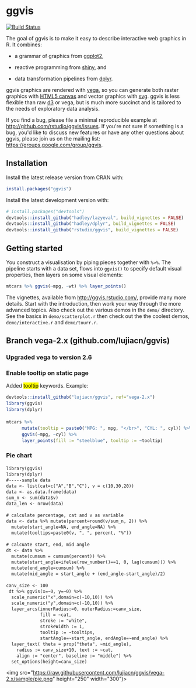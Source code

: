 # ggvis

[![Build Status](https://travis-ci.org/rstudio/ggvis.png?branch=master)](https://travis-ci.org/rstudio/ggvis)

The goal of ggvis is to make it easy to describe interactive web graphics in
R. It combines:

* a grammar of graphics from [ggplot2](http://github.com/hadley/ggplot2),
  
* reactive programming from [shiny](http://github.com/rstudio/shiny), and

* data transformation pipelines from [dplyr](http://github.com/hadley/dplyr).

ggvis graphics are rendered with [vega](https://github.com/trifacta/vega), so you can generate both raster graphics with [HTML5 canvas](http://diveintohtml5.info/canvas.html) and vector graphics with
[svg](http://en.wikipedia.org/wiki/Scalable_Vector_Graphics). ggvis is less flexible than raw [d3](http://d3js.org/) or vega, but is much more succinct and is tailored to the needs of exploratory data analysis.

If you find a bug, please file a minimal reproducible example at http://github.com/rstudio/ggvis/issues. If you're not sure if something is a bug, you'd like to discuss new features or have any other questions about ggvis, please join us on the mailing list: https://groups.google.com/group/ggvis.

## Installation 

Install the latest release version from CRAN with:

```R
install.packages("ggvis")
```

Install the latest development version with:

```R
# install.packages("devtools")
devtools::install_github("hadley/lazyeval", build_vignettes = FALSE)
devtools::install_github("hadley/dplyr", build_vignettes = FALSE)
devtools::install_github("rstudio/ggvis", build_vignettes = FALSE)
```

## Getting started

You construct a visualisation by piping pieces together with `%>%`. The pipeline starts with a data set, flows into `ggvis()` to specify default visual properties, then layers on some visual elements:

```R
mtcars %>% ggvis(~mpg, ~wt) %>% layer_points()
```

The vignettes, available from http://ggvis.rstudio.com/, provide many more details. Start with the introduction, then work your way through the more advanced topics. Also check out the
various demos in the `demo/` directory. See the basics in `demo/scatterplot.r`
then check out the the coolest demos, `demo/interactive.r` and `demo/tourr.r`.

## Branch vega-2.x (github.com/lujiacn/ggvis) 
### Upgraded vega to version 2.6

### Enable tooltip on static page 
Added <mark>tooltip</mark> keywords. Example:
```r
devtools::install_github("lujiacn/ggvis", ref="vega-2.x")
library(ggvis)
library(dplyr)

mtcars %>% 
      mutate(tooltip = paste0("MPG: ", mpg, "</br>", "CYL: ", cyl)) %>%
      ggvis(~mpg, ~cyl) %>% 
      layer_points(fill := "steelblue", tooltip := ~tooltip)
```

### Pie chart

```
library(ggvis)
library(dplyr)
#-----sample data
data <- list(cat=c("A","B","C"), v = c(10,30,20))
data <- as.data.frame(data)
sum_n <- sum(data$v)
data_len <- nrow(data)

# calculate percentage, cat and v as variable
data <- data %>% mutate(percent=round(v/sum_n, 2)) %>%
  mutate(start_angle=NA, end_angle=NA) %>%
  mutate(tooltips=paste0(v, ", ", percent, "%"))

# calcuate start, end, mid angle
dt <- data %>% 
  mutate(cumsum = cumsum(percent)) %>%
  mutate(start_angle=ifelse(row_number()==1, 0, lag(cumsum))) %>%
  mutate(end_angle=cumsum) %>%
  mutate(mid_angle = start_angle + (end_angle-start_angle)/2)

canv_size <- 100
 dt %>% ggvis(x=~0, y=~0) %>% 
  scale_numeric("x",domain=c(-10,10)) %>%
  scale_numeric("y",domain=c(-10,10)) %>%
  layer_arcs(innerRadius:=0, outerRadius:=canv_size, 
             fill = ~cat, 
             stroke := "white",
             strokeWidth := 1,
             tooltip := ~tooltips,
             startAngle=~start_angle, endAngle=~end_angle) %>%
  layer_text( theta = prop("theta", ~mid_angle),
    radius := canv_size+10, text := ~cat,
    align := "center", baseline := "middle") %>%
  set_options(height=canv_size)
```
<img src="https://raw.githubusercontent.com/lujiacn/ggvis/vega-2.x/sample/pie.png" height="250" width="300")>
